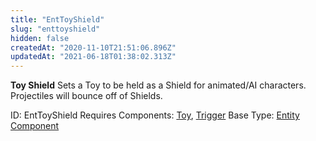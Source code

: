 ```yaml
---
title: "EntToyShield"
slug: "enttoyshield"
hidden: false
createdAt: "2020-11-10T21:51:06.896Z"
updatedAt: "2021-06-18T01:38:02.313Z"
---
```

**Toy Shield**
Sets a Toy to be held as a Shield for animated/AI characters. Projectiles will bounce off of Shields.

ID: EntToyShield
Requires Components: [Toy](doc:enttoy), [Trigger](doc:enttrigger)
Base Type: [Entity Component](doc:componententity)